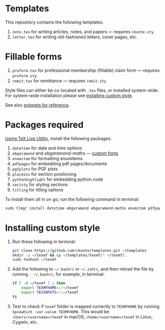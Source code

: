 # Templates

This repository contains the following templates.

1. `note.tex` for writing articles, notes, and papers &mdash; requires `ckunte.sty`.
2. `letter.tex` for writing old-fashioned letters, cover pages, etc.

# Fillable forms

1. `proform.tex` for professional membership (fillable) claim form &mdash; requires `proform.sty`.
2. `remit.tex` for remittance &mdash; requires `remit.sty`

Style files can either be co-located with `.tex` files, or installed system-wide. For system-wide installation please see [installing custom style][i].

See also [snippets for reference][w].

# Packages required

[Using TeX Live Utility][tlu], install the following packages:

1. `datetime` for date and time options
2. `ebgaramond` and _ebgaramond-maths_ &mdash; [custom fonts][ebg]
3. `enumitem` for formatting enumitems
4. `pdfpages` for embedding pdf pages/documents
5. `pgfplots` for PGF plots
6. `placeins` for section positioning
7. `pythonhighlight` for embedding python code
8. `sectsty` for styling sections
9. `titling` for titling options

To install them all in on go, run the following command in terminal:

```bash
sudo tlmgr install datetime ebgaramond ebgaramond-maths enumitem pdfpages pgfplots placeins pythonhighlight sectsty titling
```

# Installing custom style

1. Run these following in terminal:

    ```bash
    git clone https://github.com/ckunte/templates.git ~/templates
    mkdir -p ~/texmf && cp ~/templates/texmf/* ~/texmf/.
    sudo texhash ~/texmf
    ```

2. Add the following to `~/.bashrc` or `~/.zshrc`, and then reload the file by running `. ~/.bashrc`, for example, in terminal:

    ```bash
    if [ -d ~/texmf ] ; then
        export TEXMFHOME=::~/texmf
        export TEXINPUTS=::~/texmf
    fi
    ```

3. Test to check if `texmf` folder is mapped correctly to `TEXMFHOME` by running `kpsewhich -var-value TEXMFHOME`. This would be `/Users/<username>/texmf` in macOS; `/home/<username>/texmf` in Linux, Cygwin, etc.

[tlu]: http://amaxwell.github.io/tlutility/ "TeX Live Utility"
[ebg]: http://www.georgduffner.at/ebgaramond/ "EB Garamond"
[w]: https://github.com/ckunte/templates/wiki "Home - ckunte/templates Wiki"
[l]: https://ckunte.net/2011/latex "ckunte.net: LaTeX"
[i]: https://github.com/ckunte/templates#installing-custom-style "Installing custom style system-wide"
